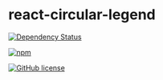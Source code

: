 # react-circular-legend

[![Dependency Status](https://gemnasium.com/badges/github.com/ganezasan/react-circular-legend.svg)](https://gemnasium.com/github.com/ganezasan/react-circular-legend)

[![npm](https://img.shields.io/npm/v/react-circular-legend.svg)](https://npmjs.com/package/react-circular-legend)

[![GitHub license](https://img.shields.io/github/license/ganezasan/react-circular-legend.svg)](https://github.com/ganezasan/react-circular-legend)
